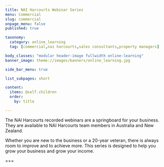 ```yaml
---
title: NAI Harcourts Webinar Series
menu: Commercial
slug: commercial
onpage_menu: false
published: true

taxonomy:
  category: online_learning
  tag: [commercial,nai harcourts,sales consultants,property managers]

body_classes: "modular header-image fullwidth online-learning"
banner_image: theme://images/banners/online_learning.jpg

side_bar_menu: true

list_subpages: short

content:
  items: @self.children
  order:
    by: title

---
```


The NAI Harcourts recorded webinars are a springboard for your business. They are available to NAI Harcourts team members in Australia and New Zealand.

Whether you are new to the business or a 20-year veteran, there is always room to improve and to achieve more. This series is designed to help you grow your business and grow your income.

===
